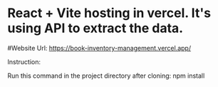# React + Vite hosting in vercel. It's using API to extract the data.
#Website Url: https://book-inventory-management.vercel.app/

Instruction: 


Run this command in the project directory after cloning: npm install 

